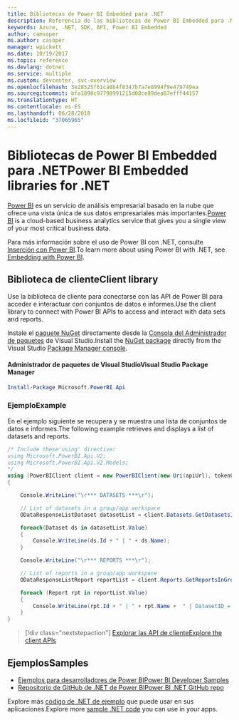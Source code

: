 ```yaml
---
title: Bibliotecas de Power BI Embedded para .NET
description: Referencia de las bibliotecas de Power BI Embedded para .NET
keywords: Azure, .NET, SDK, API, Power BI Embedded
author: camsoper
ms.author: casoper
manager: wpickett
ms.date: 10/19/2017
ms.topic: reference
ms.devlang: dotnet
ms.service: multiple
ms.custom: devcenter, svc-overview
ms.openlocfilehash: 3e28525f61ca8b4f8347b7a7e8994f9e479749ea
ms.sourcegitcommit: bfa1898c97798991215d08ce89dea87efff44157
ms.translationtype: HT
ms.contentlocale: es-ES
ms.lasthandoff: 06/28/2018
ms.locfileid: "37065965"
---
```

# <a name="power-bi-embedded-libraries-for-net"></a><span data-ttu-id="6a08a-104">Bibliotecas de Power BI Embedded para .NET</span><span class="sxs-lookup"><span data-stu-id="6a08a-104">Power BI Embedded libraries for .NET</span></span>

<span data-ttu-id="6a08a-105">[Power BI](https://powerbi.microsoft.com/) es un servicio de análisis empresarial basado en la nube que ofrece una vista única de sus datos empresariales más importantes.</span><span class="sxs-lookup"><span data-stu-id="6a08a-105">[Power BI](https://powerbi.microsoft.com/) is a cloud-based business analytics service that gives you a single view of your most critical business data.</span></span>

<span data-ttu-id="6a08a-106">Para más información sobre el uso de Power BI con .NET, consulte [Inserción con Power BI](https://powerbi.microsoft.com/en-us/documentation/powerbi-developer-embedding/).</span><span class="sxs-lookup"><span data-stu-id="6a08a-106">To learn more about using Power BI with .NET, see [Embedding with Power BI](https://powerbi.microsoft.com/en-us/documentation/powerbi-developer-embedding/).</span></span>

## <a name="client-library"></a><span data-ttu-id="6a08a-107">Biblioteca de cliente</span><span class="sxs-lookup"><span data-stu-id="6a08a-107">Client library</span></span>

<span data-ttu-id="6a08a-108">Use la biblioteca de cliente para conectarse con las API de Power BI para acceder e interactuar con conjuntos de datos e informes.</span><span class="sxs-lookup"><span data-stu-id="6a08a-108">Use the client library to connect with Power BI APIs to access and interact with data sets and reports.</span></span>

<span data-ttu-id="6a08a-109">Instale el [paquete NuGet](https://www.nuget.org/packages/Microsoft.PowerBI.Api) directamente desde la [Consola del Administrador de paquetes][PackageManager] de Visual Studio.</span><span class="sxs-lookup"><span data-stu-id="6a08a-109">Install the [NuGet package](https://www.nuget.org/packages/Microsoft.PowerBI.Api) directly from the Visual Studio [Package Manager console][PackageManager].</span></span>

#### <a name="visual-studio-package-manager"></a><span data-ttu-id="6a08a-110">Administrador de paquetes de Visual Studio</span><span class="sxs-lookup"><span data-stu-id="6a08a-110">Visual Studio Package Manager</span></span>

```powershell
Install-Package Microsoft.PowerBI.Api
```

### <a name="example"></a><span data-ttu-id="6a08a-111">Ejemplo</span><span class="sxs-lookup"><span data-stu-id="6a08a-111">Example</span></span>

<span data-ttu-id="6a08a-112">En el ejemplo siguiente se recupera y se muestra una lista de conjuntos de datos e informes.</span><span class="sxs-lookup"><span data-stu-id="6a08a-112">The following example retrieves and displays a list of datasets and reports.</span></span>

```csharp
/* Include these'using' directive:
using Microsoft.PowerBI.Api.V2;
using Microsoft.PowerBI.Api.V2.Models;
*/
using (PowerBIClient client = new PowerBIClient(new Uri(apiUrl), tokenCredentials))
{

    Console.WriteLine("\r*** DATASETS ***\r");

    // List of datasets in a group/app workspace
    ODataResponseListDataset datasetList = client.Datasets.GetDatasetsInGroup(groupId);

    foreach(Dataset ds in datasetList.Value)
    {
        Console.WriteLine(ds.Id + " | " + ds.Name);
    }

    Console.WriteLine("\r*** REPORTS ***\r");

    // List of reports in a group/app workspace
    ODataResponseListReport reportList = client.Reports.GetReportsInGroup(groupId);

    foreach (Report rpt in reportList.Value)
    {
        Console.WriteLine(rpt.Id + " | " + rpt.Name +  " | DatasetID = " + rpt.DatasetId);
    }
}
```

> [!div class="nextstepaction"]
> [<span data-ttu-id="6a08a-113">Explorar las API de cliente</span><span class="sxs-lookup"><span data-stu-id="6a08a-113">Explore the client APIs</span></span>](https://powerbi.microsoft.com/documentation/powerbi-developer-rest-api-reference/)

## <a name="samples"></a><span data-ttu-id="6a08a-114">Ejemplos</span><span class="sxs-lookup"><span data-stu-id="6a08a-114">Samples</span></span>

* [<span data-ttu-id="6a08a-115">Ejemplos para desarrolladores de Power BI</span><span class="sxs-lookup"><span data-stu-id="6a08a-115">Power BI Developer Samples</span></span>](https://github.com/Microsoft/PowerBI-Developer-Samples)
* [<span data-ttu-id="6a08a-116">Repositorio de GitHub de .NET de Power BI</span><span class="sxs-lookup"><span data-stu-id="6a08a-116">Power BI .NET GitHub repo</span></span>](https://github.com/Microsoft/PowerBI-CSharp)

<span data-ttu-id="6a08a-117">Explore más [código de .NET de ejemplo](https://azure.microsoft.com/resources/samples/?platform=dotnet) que puede usar en sus aplicaciones.</span><span class="sxs-lookup"><span data-stu-id="6a08a-117">Explore more [sample .NET code](https://azure.microsoft.com/resources/samples/?platform=dotnet) you can use in your apps.</span></span>

[PackageManager]: https://docs.microsoft.com/nuget/tools/package-manager-console
